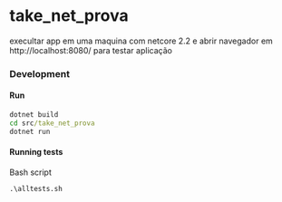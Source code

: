 # take_net_prova

execultar app em uma maquina com netcore 2.2
e abrir navegador  em http://localhost:8080/  para testar aplicação

### Development  


#### Run
```cmd
dotnet build
cd src/take_net_prova
dotnet run
```

#### Running tests
Bash script
```
.\alltests.sh
```
